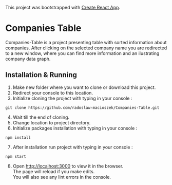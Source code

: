 This project was bootstrapped with [Create React App](https://github.com/facebook/create-react-app).

# Companies Table

Companies-Table is a project presenting table with sorted information about companies. After clicking on the selected company name you are redirected to a new window, where you can find more information and an ilustrating company data graph.

## Installation & Running

1. Make new folder where you want to clone or download this project.
2. Redirect your console to this location.
3. Initialize cloning the project with typing in your console :

`git clone https://github.com/radoslaw-macioszek/Companies-Table.git`

4. Wait till the end of cloning.
5. Change location to project directory.
6. Initialize packages installation with typing in your console :

`npm install`

7. After installation run project with typing in your console :

`npm start`

8. Open [http://localhost:3000](http://localhost:3000) to view it in the browser. <br /> The page will reload if you make edits. <br /> You will also see any lint errors in the console.
